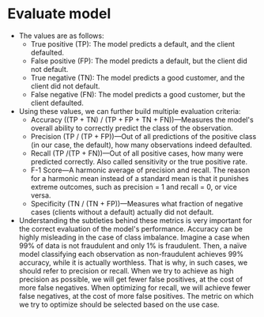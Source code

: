 # Evaluate model

* The values are as follows:
  * True positive (TP): The model predicts a default, and the client defaulted.
  * False positive (FP): The model predicts a default, but the client did not default.
  * True negative (TN): The model predicts a good customer, and the client did not default.
  * False negative (FN): The model predicts a good customer, but the client defaulted.
* Using these values, we can further build multiple evaluation criteria:
  * Accuracy ((TP + TN) / (TP + FP + TN + FN))—Measures the model's overall ability to correctly predict the class of the observation.
  * Precision (TP / (TP + FP))—Out of all predictions of the positive class (in our case, the default), how many observations indeed defaulted.
  * Recall (TP /(TP + FN))—Out of all positive cases, how many were predicted correctly. Also called sensitivity or the true positive rate.
  * F-1 Score—A harmonic average of precision and recall. The reason for a harmonic mean instead of a standard mean is that it punishes extreme outcomes, such as precision = 1 and recall = 0, or vice versa.
  * Specificity (TN / (TN + FP))—Measures what fraction of negative cases (clients without a default) actually did not default.
* Understanding the subtleties behind these metrics is very important for the correct evaluation of the model's performance. Accuracy can be highly misleading in the case of class imbalance. Imagine a case when 99% of data is not fraudulent and only 1% is fraudulent. Then, a naïve model classifying each observation as non-fraudulent achieves 99% accuracy, while it is actually worthless. That is why, in such cases, we should refer to precision or recall. When we try to achieve as high precision as possible, we will get fewer false positives, at the cost of more false negatives. When optimizing for recall, we will achieve fewer false negatives, at the cost of more false positives. The metric on which we try to optimize should be selected based on the use case.
